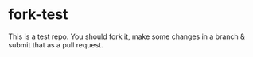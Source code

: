 fork-test
=========

This is a test repo. You should fork it, make some changes in a branch & submit that as a pull request. 
